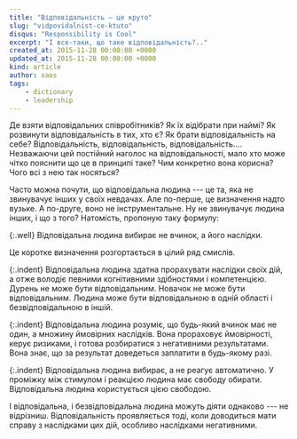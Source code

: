 ```yaml
---
title: "Відповідальність — це круто"
slug: "vidpovidalnist-ce-ktuto"
disqus: "Responsibility is Cool"
excerpt: "І все-таки, що таке відповідальність?.."
created_at: 2015-11-28 00:00:00 +0000
updated_at: 2015-11-28 00:00:00 +0000
kind: article
author: xaos
tags:
    - dictionary
    - leadership
---
```


Де взяти відповідальних співробітників?  Як їх відібрати при наймі?  Як розвинути відповідальність в тих, хто є?  Як брати відповідальність на себе?  Відповідальність, відповідальність, відповідальність….  Незважаючи цей постійний наголос на відповідальності, мало хто може чітко пояснити що це в принципі таке? Чим конкретно вона корисна?  Чого всі з нею так носяться?

Часто можна почути, що відповідальна людина --- це та, яка не звинувачує інших у своїх невдачах.  Але по-перше, це визначення надто вузьке.  А по-друге, воно не інструментальне.  Ну не звинувачує людина інших, і що з того?  Натомість, пропоную таку формулу:

{:.well}
Відповідальна людина вибирає не вчинок, а його наслідки.

Це коротке визначення розгортається в цілий ряд смислів.

{:.indent}
Відповідальна людина здатна прорахувати наслідки своїх дій, а отже володіє певними когнітивними здібностями і компетенцією.  Дурень не може бути відповідальним.  Новачок не може бути відповідальним.  Людина може бути відповідальною в одній області і безвідповідальною в іншій.

{:.indent}
Відповідальна людина розуміє, що будь-який вчинок має не один, а множину ймовірних наслідків.  Вона прораховує ймовірності, керує ризиками, і готова розбиратися з негативними результатами.  Вона знає, що за результат доведеться заплатити в будь-якому разі.

{:.indent}
Відповідальна людина вибирає, а не реагує автоматично.  У проміжку між стимулом і реакцією людина має свободу обирати.  Відповідальна людина користується цією свободою.

І відповідальна, і безвідповідальна людина можуть діяти однаково --- не відрізниш.   Відповідальність проявляється тоді, коли доводиться мати справу з наслідками цих дій, особливо наслідками негативними.
